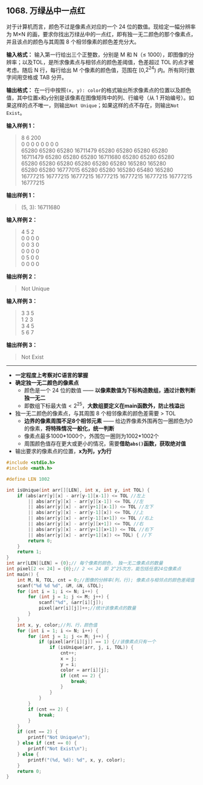 ﻿## 1068. 万绿丛中一点红
对于计算机而言，颜色不过是像素点对应的一个 24 位的数值。现给定一幅分辨率为 M×N 的画，要求你找出万绿丛中的一点红，即有独一无二颜色的那个像素点，并且该点的颜色与其周围 8 个相邻像素的颜色差充分大。

**输入格式：**
输入第一行给出三个正整数，分别是 M 和 N（≤ 1000），即图像的分辨率；以及TOL，是所求像素点与相邻点的颜色差阈值，色差超过 TOL 的点才被考虑。随后 N 行，每行给出 M 个像素的颜色值，范围在 \[0,$2^{​24}$) 内。所有同行数字间用空格或 TAB 分开。

**输出格式：**
在一行中按照`(x, y): color`的格式输出所求像素点的位置以及颜色值，其中位置`x`和`y`分别是该像素在图像矩阵中的列、行编号（从 1 开始编号）。如果这样的点不唯一，则输出`Not Unique`；如果这样的点不存在，则输出`Not Exist`。

**输入样例 1：**
>8 6 200  
0 	 0 	  0 	   0	    0 	     0 	      0        0  
65280 	 65280    65280    16711479 65280    65280    65280    65280  
16711479 65280    65280    65280    16711680 65280    65280    65280  
65280 	 65280    65280    65280    65280    65280    165280   165280  
65280 	 65280 	  16777015 65280    65280    165280   65480    165280  
16777215 16777215 16777215 16777215 16777215 16777215 16777215 16777215  

**输出样例 1：**
>(5, 3): 16711680  

**输入样例 2：**
>4 5 2  
0 0 0 0  
0 0 3 0  
0 0 0 0  
0 5 0 0  
0 0 0 0  

**输出样例 2：**
>Not Unique  

**输入样例 3：**
>3 3 5  
1 2 3  
3 4 5  
5 6 7  

**输出样例 3：**
>Not Exist  

---
- **一定程度上考察对C语言的掌握**
- **确定独一无二颜色的像素点**
	- 颜色是一个 24 位的数值 —— **以像素数值为下标构造数组，通过计数判断独一无二**
	- 即数组下标最大值$< 2^{25}$，**大数组要定义在main函数外，防止栈溢出**
- 独一无二颜色的像素点，与其周围 8 个相邻像素的颜色差需要 > TOL
	- **边界的像素周围不足8个相邻元素** —— 给边界像素外围再包一圈颜色为0的像素，**将特殊情况一般化，统一判断**
	- 像素点最多1000\*1000个，外围包一圈则为1002\*1002个
	- 周围颜色值存在更大或更小的情况，需要**借助`abs()`函数，获取绝对值**
- 输出要求的像素点的位置，**x为列，y为行**

```c
#include <stdio.h>
#include <math.h>

#define LEN 1002

int isUnique(int arr[][LEN], int x, int y, int TOL) {
	if (abs(arr[y][x] - arr[y-1][x-1]) <= TOL //左上 
		|| abs(arr[y][x] - arr[y][x-1]) <= TOL //左
		|| abs(arr[y][x] - arr[y+1][x-1]) <= TOL //左下 
		|| abs(arr[y][x] - arr[y-1][x]) <= TOL //上
		|| abs(arr[y][x] - arr[y-1][x+1]) <= TOL //右上 
		|| abs(arr[y][x] - arr[y][x+1]) <= TOL //右 
		|| abs(arr[y][x] - arr[y+1][x+1]) <= TOL //右下 
		|| abs(arr[y][x] - arr[y+1][x]) <= TOL) { //下
		return 0;
	}
	return 1;
} 
int arr[LEN][LEN] = {0};// 每个像素的颜色， 独一无二像素点的数量 
int pixel[2 << 24] = {0};// 2 << 24 即 2^25次方，能包括任意24位像素点
int main() {
	int M, N, TOL, cnt = 0;//图像的分辨率(列，行); 像素点与相邻点的颜色差阈值 
	scanf("%d %d %d", &M, &N, &TOL);
	for (int i = 1; i <= N; i++) {
		for (int j = 1; j <= M; j++) {
			scanf("%d", &arr[i][j]);
			pixel[arr[i][j]]++;//统计该像素点的数量 
		}
	}
	int x, y, color;//列、行，颜色值 
	for (int i = 1; i <= N; i++) {
		for (int j = 1; j <= M; j++) {
			if (pixel[arr[i][j]] == 1) {//该像素点只有一个 
				if (isUnique(arr, j, i, TOL)) {
					cnt++;
					x = j;
					y = i;
					color = arr[i][j];
					if (cnt == 2) {
						break;
					}
				}
			}
		}
		if (cnt == 2) {
			break;
		}
	}
	if (cnt == 2) {
		printf("Not Unique\n");
	} else if (cnt == 0) {
		printf("Not Exist\n");
	} else {
		printf("(%d, %d): %d", x, y, color);
	}
	return 0;
}
```